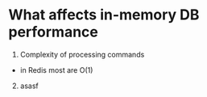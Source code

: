 # What affects in-memory DB performance

1. Complexity of processing commands
* in Redis most are O(1)
2. asasf
